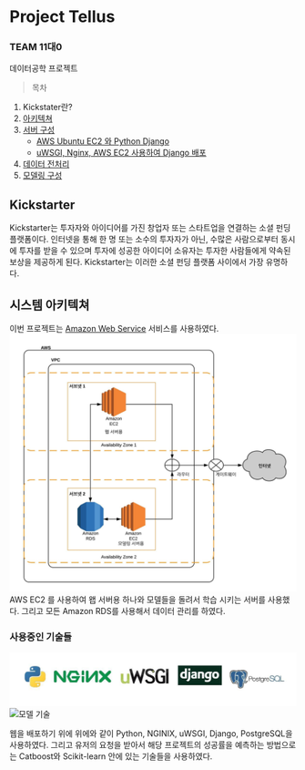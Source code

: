 Project Tellus
================

### TEAM 11대0

데이터공학 프로젝트

> 목차

1.  Kickstater란?  
2.  [아키텍쳐]()  
3.  [서버 구성]()
      - [AWS Ubuntu EC2 와 Python Django](documentation/python_django.md)
      - [uWSGI, Nginx, AWS EC2 사용하여 Django
        배포](documentation/uwsgi_nginx.md)
4.  [데이터 전처리]()  
5.  [모델링 구성]()

## Kickstarter

Kickstarter는 투자자와 아이디어를 가진 창업자 또는 스타트업을 연결하는 소셜 펀딩 플랫폼이다. 인터넷을 통해 한 명 또는
소수의 투자자가 아닌, 수많은 사람으로부터 동시에 투자를 받을 수 있으며 투자에 성공한 아이디어 소유자는 투자한 사람들에게 약속된
보상을 제공하게 된다. Kickstarter는 이러한 소셜 펀딩 플랫폼 사이에서 가장 유명하다.

## 시스템 아키텍쳐

이번 프로젝트는 [Amazon Web Service](https://aws.amazon.com/ko/) 서비스를 사용하였다.
![시스템 아키텍쳐](documentation/figures/aws_arch.jpeg) AWS EC2 를 사용하여 왭 서버용
하나와 모델들을 돌려서 학습 시키는 서버를 사용했다. 그리고 모든 Amazon RDS를 사용해서 데이터 관리를 하였다.

### 사용중인 기술들

![왭 기술들](documentation/figures/used_soft.jpeg) ![모델
기술](documentation/figures/ml_soft.jpeg)

웹을 배포하기 위에 위에와 같이 Python, NGINIX, uWSGI, Django, PostgreSQL을 사용하였다. 그리고
유저의 요청을 받아서 해당 프로젝트의 성공률을 예측하는 방법으로는 Catboost와 Scikit-learn 안에 있는 기술들을
사용하였다.
